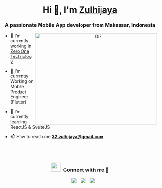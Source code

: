 <!-- Source : https://github.com/100rabhcsmc -->

<h1 align="center">Hi 👋, I'm <a href="https://zulhijaya18.github.io" target="blank">
Zulhijaya</a></h1>
<h3 align="center">A passionate Mobile App developer from Makassar, Indonesia</h3>

<!-- <p align="left"> <img src="https://komarev.com/ghpvc/?username=100rabhcsmc&label=Profile%20views&color=0e75b6&style=flat" alt="100rabhcsmc" /> </p> -->
<!--
<p align="left"> <a href="https://twitter.com/100rabhcsmc" target="blank"><img src="https://img.shields.io/twitter/follow/100rabhcsmc?logo=twitter&style=for-the-badge" alt="100rabhcsmc" /></a> </p> -->

<a target="_blank" align="center">
  <img align="right" top="500" height="300" width="400" alt="GIF" src="https://media.giphy.com/media/SWoSkN6DxTszqIKEqv/giphy.gif">
</a>

- 🔭 I’m currently working in <a href="https://zero-one-group.com/" target="blank">Zero One Technology</a>

- 🌱 I’m currently Working on Mobile Product Engineer (Flutter)

- 🌱 I’m currently learning ReactJS & SvelteJS

- 📫 How to reach me **32.zulhijaya@gmail.com**

<br/>
<br/>
<h3 align="center" > <img src="https://media.giphy.com/media/iY8CRBdQXODJSCERIr/giphy.gif" width="30" height="30" style="margin-right: 10px;">Connect with me 🤝 </h3>

<p align="center">

<div align="center"  class="icons-social" style="margin-left: 10px;">
    <a style="margin-left: 10px;"  target="_blank" href="https://www.linkedin.com/in/zulhijaya-zulhijaya-07135b229/">
        <img src="https://img.icons8.com/doodle/40/000000/linkedin--v2.png"></a>
    <a style="margin-left: 10px;" target="_blank" href="https://github.com/zulhijaya18">
        <img src="https://img.icons8.com/doodle/40/000000/github--v1.png"></a>
    <a style="margin-left: 10px;" target="_blank" href="https://instagram.com/zul_hijaya">
        <img src="https://img.icons8.com/doodle/40/000000/instagram-new--v2.png"></a>
</div>

</p>